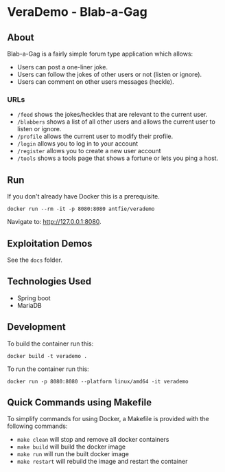 # VeraDemo - Blab-a-Gag

## About

Blab-a-Gag is a fairly simple forum type application which allows:
* Users can post a one-liner joke.
* Users can follow the jokes of other users or not (listen or ignore).
* Users can comment on other users messages (heckle).

### URLs

* `/feed` shows the jokes/heckles that are relevant to the current user.
* `/blabbers` shows a list of all other users and allows the current user to listen or ignore.
* `/profile` allows the current user to modify their profile.
* `/login` allows you to log in to your account
* `/register` allows you to create a new user account
* `/tools` shows a tools page that shows a fortune or lets you ping a host.


## Run

If you don't already have Docker this is a prerequisite.

```
docker run --rm -it -p 8080:8080 antfie/verademo
```

Navigate to: http://127.0.0.1:8080.

## Exploitation Demos

See the `docs` folder.

## Technologies Used

* Spring boot
* MariaDB

## Development

To build the container run this:
```
docker build -t verademo .
```

To run the container run this:
```
docker run -p 8080:8080 --platform linux/amd64 -it verademo
```

## Quick Commands using Makefile

To simplify commands for using Docker, a Makefile is provided with the following commands:
- `make clean` will stop and remove all docker containers
- `make build` will build the docker image
- `make run` will run the built docker image
- `make restart` will rebuild the image and restart the container
